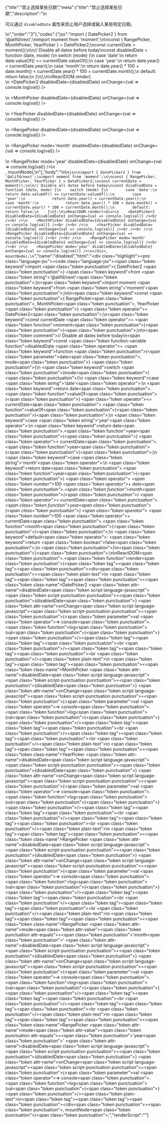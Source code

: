 {"title":"禁止选择某些日期","meta":{"title":"禁止选择某些日期","description":"\n<p>可以通过 <code>disabledDate</code> 属性来禁止用户选择或输入某些特定日期。</p>\n","order":"3"},"codes":{"jsx":"import { DatePicker2 } from '@alifd/next';\nimport moment from 'moment';\n\nconst { RangePicker, MonthPicker, YearPicker } = DatePicker2;\nconst currentDate = moment();\n\n// Disable all dates before today\nconst disabledDate = function (date, mode) {\n    switch (mode) {\n        case 'date':\n            return date.valueOf() <= currentDate.valueOf();\n        case 'year':\n            return date.year() < currentDate.year();\n        case 'month':\n            return date.year() * 100 + date.month() < currentDate.year() * 100 + currentDate.month();\n        default: return false;\n    }\n};\n\nReactDOM.render(<div>\n    <DatePicker2 disabledDate={disabledDate} onChange={val => console.log(val)} /><br /><br />\n    <MonthPicker disabledDate={disabledDate} onChange={val => console.log(val)} /><br /><br />\n    <YearPicker disabledDate={disabledDate} onChange={val => console.log(val)} /><br /><br />\n    <RangePicker disabledDate={disabledDate} onChange={val => console.log(val)} /><br /><br />\n    <RangePicker mode='month' disabledDate={disabledDate} onChange={val => console.log(val)} /><br /><br />\n    <RangePicker mode='year' disabledDate={disabledDate} onChange={val => console.log(val)} />\n</div>, mountNode);\n"},"body":"\n\n````jsx\nimport { DatePicker2 } from '@alifd/next';\nimport moment from 'moment';\n\nconst { RangePicker, MonthPicker, YearPicker } = DatePicker2;\nconst currentDate = moment();\n\n// Disable all dates before today\nconst disabledDate = function (date, mode) {\n    switch (mode) {\n        case 'date':\n            return date.valueOf() <= currentDate.valueOf();\n        case 'year':\n            return date.year() < currentDate.year();\n        case 'month':\n            return date.year() * 100 + date.month() < currentDate.year() * 100 + currentDate.month();\n        default: return false;\n    }\n};\n\nReactDOM.render(<div>\n    <DatePicker2 disabledDate={disabledDate} onChange={val => console.log(val)} /><br /><br />\n    <MonthPicker disabledDate={disabledDate} onChange={val => console.log(val)} /><br /><br />\n    <YearPicker disabledDate={disabledDate} onChange={val => console.log(val)} /><br /><br />\n    <RangePicker disabledDate={disabledDate} onChange={val => console.log(val)} /><br /><br />\n    <RangePicker mode='month' disabledDate={disabledDate} onChange={val => console.log(val)} /><br /><br />\n    <RangePicker mode='year' disabledDate={disabledDate} onChange={val => console.log(val)} />\n</div>, mountNode);\n````","name":"disabled","html":"<script>(function(){'use strict';\n\nvar _next = require('@alifd/next');\n\nvar _moment = require('moment');\n\nvar _moment2 = _interopRequireDefault(_moment);\n\nfunction _interopRequireDefault(obj) { return obj && obj.__esModule ? obj : { default: obj }; }\n\nvar RangePicker = _next.DatePicker2.RangePicker,\n    MonthPicker = _next.DatePicker2.MonthPicker,\n    YearPicker = _next.DatePicker2.YearPicker;\n\nvar currentDate = (0, _moment2.default)();\n\n// Disable all dates before today\nvar disabledDate = function disabledDate(date, mode) {\n    switch (mode) {\n        case 'date':\n            return date.valueOf() <= currentDate.valueOf();\n        case 'year':\n            return date.year() < currentDate.year();\n        case 'month':\n            return date.year() * 100 + date.month() < currentDate.year() * 100 + currentDate.month();\n        default:\n            return false;\n    }\n};\n\nReactDOM.render(React.createElement(\n    'div',\n    null,\n    React.createElement(_next.DatePicker2, { disabledDate: disabledDate, onChange: function onChange(val) {\n            return console.log(val);\n        } }),\n    React.createElement('br', null),\n    React.createElement('br', null),\n    React.createElement(MonthPicker, { disabledDate: disabledDate, onChange: function onChange(val) {\n            return console.log(val);\n        } }),\n    React.createElement('br', null),\n    React.createElement('br', null),\n    React.createElement(YearPicker, { disabledDate: disabledDate, onChange: function onChange(val) {\n            return console.log(val);\n        } }),\n    React.createElement('br', null),\n    React.createElement('br', null),\n    React.createElement(RangePicker, { disabledDate: disabledDate, onChange: function onChange(val) {\n            return console.log(val);\n        } }),\n    React.createElement('br', null),\n    React.createElement('br', null),\n    React.createElement(RangePicker, { mode: 'month', disabledDate: disabledDate, onChange: function onChange(val) {\n            return console.log(val);\n        } }),\n    React.createElement('br', null),\n    React.createElement('br', null),\n    React.createElement(RangePicker, { mode: 'year', disabledDate: disabledDate, onChange: function onChange(val) {\n            return console.log(val);\n        } })\n), mountNode);})()</script><div class=\"highlight\"><pre class=\"language-jsx\"><code class=\"language-jsx\"><span class=\"token keyword\">import</span> <span class=\"token punctuation\">{</span> DatePicker2 <span class=\"token punctuation\">}</span> <span class=\"token keyword\">from</span> <span class=\"token string\">'@alifd/next'</span><span class=\"token punctuation\">;</span>\n<span class=\"token keyword\">import</span> moment <span class=\"token keyword\">from</span> <span class=\"token string\">'moment'</span><span class=\"token punctuation\">;</span>\n\n<span class=\"token keyword\">const</span> <span class=\"token punctuation\">{</span> RangePicker<span class=\"token punctuation\">,</span> MonthPicker<span class=\"token punctuation\">,</span> YearPicker <span class=\"token punctuation\">}</span> <span class=\"token operator\">=</span> DatePicker2<span class=\"token punctuation\">;</span>\n<span class=\"token keyword\">const</span> currentDate <span class=\"token operator\">=</span> <span class=\"token function\">moment</span><span class=\"token punctuation\">(</span><span class=\"token punctuation\">)</span><span class=\"token punctuation\">;</span>\n\n<span class=\"token comment\">// Disable all dates before today</span>\n<span class=\"token keyword\">const</span> <span class=\"token function-variable function\">disabledDate</span> <span class=\"token operator\">=</span> <span class=\"token keyword\">function</span> <span class=\"token punctuation\">(</span><span class=\"token parameter\">date<span class=\"token punctuation\">,</span> mode</span><span class=\"token punctuation\">)</span> <span class=\"token punctuation\">{</span>\n    <span class=\"token keyword\">switch</span> <span class=\"token punctuation\">(</span>mode<span class=\"token punctuation\">)</span> <span class=\"token punctuation\">{</span>\n        <span class=\"token keyword\">case</span> <span class=\"token string\">'date'</span><span class=\"token operator\">:</span>\n            <span class=\"token keyword\">return</span> date<span class=\"token punctuation\">.</span><span class=\"token function\">valueOf</span><span class=\"token punctuation\">(</span><span class=\"token punctuation\">)</span> <span class=\"token operator\">&lt;=</span> currentDate<span class=\"token punctuation\">.</span><span class=\"token function\">valueOf</span><span class=\"token punctuation\">(</span><span class=\"token punctuation\">)</span><span class=\"token punctuation\">;</span>\n        <span class=\"token keyword\">case</span> <span class=\"token string\">'year'</span><span class=\"token operator\">:</span>\n            <span class=\"token keyword\">return</span> date<span class=\"token punctuation\">.</span><span class=\"token function\">year</span><span class=\"token punctuation\">(</span><span class=\"token punctuation\">)</span> <span class=\"token operator\">&lt;</span> currentDate<span class=\"token punctuation\">.</span><span class=\"token function\">year</span><span class=\"token punctuation\">(</span><span class=\"token punctuation\">)</span><span class=\"token punctuation\">;</span>\n        <span class=\"token keyword\">case</span> <span class=\"token string\">'month'</span><span class=\"token operator\">:</span>\n            <span class=\"token keyword\">return</span> date<span class=\"token punctuation\">.</span><span class=\"token function\">year</span><span class=\"token punctuation\">(</span><span class=\"token punctuation\">)</span> <span class=\"token operator\">*</span> <span class=\"token number\">100</span> <span class=\"token operator\">+</span> date<span class=\"token punctuation\">.</span><span class=\"token function\">month</span><span class=\"token punctuation\">(</span><span class=\"token punctuation\">)</span> <span class=\"token operator\">&lt;</span> currentDate<span class=\"token punctuation\">.</span><span class=\"token function\">year</span><span class=\"token punctuation\">(</span><span class=\"token punctuation\">)</span> <span class=\"token operator\">*</span> <span class=\"token number\">100</span> <span class=\"token operator\">+</span> currentDate<span class=\"token punctuation\">.</span><span class=\"token function\">month</span><span class=\"token punctuation\">(</span><span class=\"token punctuation\">)</span><span class=\"token punctuation\">;</span>\n        <span class=\"token keyword\">default</span><span class=\"token operator\">:</span> <span class=\"token keyword\">return</span> <span class=\"token boolean\">false</span><span class=\"token punctuation\">;</span>\n    <span class=\"token punctuation\">}</span>\n<span class=\"token punctuation\">}</span><span class=\"token punctuation\">;</span>\n\nReactDOM<span class=\"token punctuation\">.</span><span class=\"token function\">render</span><span class=\"token punctuation\">(</span><span class=\"token tag\"><span class=\"token tag\"><span class=\"token punctuation\">&lt;</span>div</span><span class=\"token punctuation\">></span></span><span class=\"token plain-text\">\n    </span><span class=\"token tag\"><span class=\"token tag\"><span class=\"token punctuation\">&lt;</span><span class=\"token class-name\">DatePicker2</span></span> <span class=\"token attr-name\">disabledDate</span><span class=\"token script language-javascript\"><span class=\"token script-punctuation punctuation\">=</span><span class=\"token punctuation\">{</span>disabledDate<span class=\"token punctuation\">}</span></span> <span class=\"token attr-name\">onChange</span><span class=\"token script language-javascript\"><span class=\"token script-punctuation punctuation\">=</span><span class=\"token punctuation\">{</span><span class=\"token parameter\">val</span> <span class=\"token operator\">=></span> console<span class=\"token punctuation\">.</span><span class=\"token function\">log</span><span class=\"token punctuation\">(</span>val<span class=\"token punctuation\">)</span><span class=\"token punctuation\">}</span></span> <span class=\"token punctuation\">/></span></span><span class=\"token tag\"><span class=\"token tag\"><span class=\"token punctuation\">&lt;</span>br</span> <span class=\"token punctuation\">/></span></span><span class=\"token tag\"><span class=\"token tag\"><span class=\"token punctuation\">&lt;</span>br</span> <span class=\"token punctuation\">/></span></span><span class=\"token plain-text\">\n    </span><span class=\"token tag\"><span class=\"token tag\"><span class=\"token punctuation\">&lt;</span><span class=\"token class-name\">MonthPicker</span></span> <span class=\"token attr-name\">disabledDate</span><span class=\"token script language-javascript\"><span class=\"token script-punctuation punctuation\">=</span><span class=\"token punctuation\">{</span>disabledDate<span class=\"token punctuation\">}</span></span> <span class=\"token attr-name\">onChange</span><span class=\"token script language-javascript\"><span class=\"token script-punctuation punctuation\">=</span><span class=\"token punctuation\">{</span><span class=\"token parameter\">val</span> <span class=\"token operator\">=></span> console<span class=\"token punctuation\">.</span><span class=\"token function\">log</span><span class=\"token punctuation\">(</span>val<span class=\"token punctuation\">)</span><span class=\"token punctuation\">}</span></span> <span class=\"token punctuation\">/></span></span><span class=\"token tag\"><span class=\"token tag\"><span class=\"token punctuation\">&lt;</span>br</span> <span class=\"token punctuation\">/></span></span><span class=\"token tag\"><span class=\"token tag\"><span class=\"token punctuation\">&lt;</span>br</span> <span class=\"token punctuation\">/></span></span><span class=\"token plain-text\">\n    </span><span class=\"token tag\"><span class=\"token tag\"><span class=\"token punctuation\">&lt;</span><span class=\"token class-name\">YearPicker</span></span> <span class=\"token attr-name\">disabledDate</span><span class=\"token script language-javascript\"><span class=\"token script-punctuation punctuation\">=</span><span class=\"token punctuation\">{</span>disabledDate<span class=\"token punctuation\">}</span></span> <span class=\"token attr-name\">onChange</span><span class=\"token script language-javascript\"><span class=\"token script-punctuation punctuation\">=</span><span class=\"token punctuation\">{</span><span class=\"token parameter\">val</span> <span class=\"token operator\">=></span> console<span class=\"token punctuation\">.</span><span class=\"token function\">log</span><span class=\"token punctuation\">(</span>val<span class=\"token punctuation\">)</span><span class=\"token punctuation\">}</span></span> <span class=\"token punctuation\">/></span></span><span class=\"token tag\"><span class=\"token tag\"><span class=\"token punctuation\">&lt;</span>br</span> <span class=\"token punctuation\">/></span></span><span class=\"token tag\"><span class=\"token tag\"><span class=\"token punctuation\">&lt;</span>br</span> <span class=\"token punctuation\">/></span></span><span class=\"token plain-text\">\n    </span><span class=\"token tag\"><span class=\"token tag\"><span class=\"token punctuation\">&lt;</span><span class=\"token class-name\">RangePicker</span></span> <span class=\"token attr-name\">disabledDate</span><span class=\"token script language-javascript\"><span class=\"token script-punctuation punctuation\">=</span><span class=\"token punctuation\">{</span>disabledDate<span class=\"token punctuation\">}</span></span> <span class=\"token attr-name\">onChange</span><span class=\"token script language-javascript\"><span class=\"token script-punctuation punctuation\">=</span><span class=\"token punctuation\">{</span><span class=\"token parameter\">val</span> <span class=\"token operator\">=></span> console<span class=\"token punctuation\">.</span><span class=\"token function\">log</span><span class=\"token punctuation\">(</span>val<span class=\"token punctuation\">)</span><span class=\"token punctuation\">}</span></span> <span class=\"token punctuation\">/></span></span><span class=\"token tag\"><span class=\"token tag\"><span class=\"token punctuation\">&lt;</span>br</span> <span class=\"token punctuation\">/></span></span><span class=\"token tag\"><span class=\"token tag\"><span class=\"token punctuation\">&lt;</span>br</span> <span class=\"token punctuation\">/></span></span><span class=\"token plain-text\">\n    </span><span class=\"token tag\"><span class=\"token tag\"><span class=\"token punctuation\">&lt;</span><span class=\"token class-name\">RangePicker</span></span> <span class=\"token attr-name\">mode</span><span class=\"token attr-value\"><span class=\"token punctuation attr-equals\">=</span><span class=\"token punctuation\">'</span>month<span class=\"token punctuation\">'</span></span> <span class=\"token attr-name\">disabledDate</span><span class=\"token script language-javascript\"><span class=\"token script-punctuation punctuation\">=</span><span class=\"token punctuation\">{</span>disabledDate<span class=\"token punctuation\">}</span></span> <span class=\"token attr-name\">onChange</span><span class=\"token script language-javascript\"><span class=\"token script-punctuation punctuation\">=</span><span class=\"token punctuation\">{</span><span class=\"token parameter\">val</span> <span class=\"token operator\">=></span> console<span class=\"token punctuation\">.</span><span class=\"token function\">log</span><span class=\"token punctuation\">(</span>val<span class=\"token punctuation\">)</span><span class=\"token punctuation\">}</span></span> <span class=\"token punctuation\">/></span></span><span class=\"token tag\"><span class=\"token tag\"><span class=\"token punctuation\">&lt;</span>br</span> <span class=\"token punctuation\">/></span></span><span class=\"token tag\"><span class=\"token tag\"><span class=\"token punctuation\">&lt;</span>br</span> <span class=\"token punctuation\">/></span></span><span class=\"token plain-text\">\n    </span><span class=\"token tag\"><span class=\"token tag\"><span class=\"token punctuation\">&lt;</span><span class=\"token class-name\">RangePicker</span></span> <span class=\"token attr-name\">mode</span><span class=\"token attr-value\"><span class=\"token punctuation attr-equals\">=</span><span class=\"token punctuation\">'</span>year<span class=\"token punctuation\">'</span></span> <span class=\"token attr-name\">disabledDate</span><span class=\"token script language-javascript\"><span class=\"token script-punctuation punctuation\">=</span><span class=\"token punctuation\">{</span>disabledDate<span class=\"token punctuation\">}</span></span> <span class=\"token attr-name\">onChange</span><span class=\"token script language-javascript\"><span class=\"token script-punctuation punctuation\">=</span><span class=\"token punctuation\">{</span><span class=\"token parameter\">val</span> <span class=\"token operator\">=></span> console<span class=\"token punctuation\">.</span><span class=\"token function\">log</span><span class=\"token punctuation\">(</span>val<span class=\"token punctuation\">)</span><span class=\"token punctuation\">}</span></span> <span class=\"token punctuation\">/></span></span><span class=\"token plain-text\">\n</span><span class=\"token tag\"><span class=\"token tag\"><span class=\"token punctuation\">&lt;/</span>div</span><span class=\"token punctuation\">></span></span><span class=\"token punctuation\">,</span> mountNode<span class=\"token punctuation\">)</span><span class=\"token punctuation\">;</span></code></pre></div>","renderScript":"<script>(function(){'use strict';\n\nvar _createClass = function () { function defineProperties(target, props) { for (var i = 0; i < props.length; i++) { var descriptor = props[i]; descriptor.enumerable = descriptor.enumerable || false; descriptor.configurable = true; if (\"value\" in descriptor) descriptor.writable = true; Object.defineProperty(target, descriptor.key, descriptor); } } return function (Constructor, protoProps, staticProps) { if (protoProps) defineProperties(Constructor.prototype, protoProps); if (staticProps) defineProperties(Constructor, staticProps); return Constructor; }; }();\n\nvar _reactLive = require('react-live');\n\nvar _next = require('@alifd/next');\n\nvar _moment = require('moment');\n\nvar _moment2 = _interopRequireDefault(_moment);\n\nfunction _interopRequireDefault(obj) { return obj && obj.__esModule ? obj : { default: obj }; }\n\nfunction _classCallCheck(instance, Constructor) { if (!(instance instanceof Constructor)) { throw new TypeError(\"Cannot call a class as a function\"); } }\n\nfunction _possibleConstructorReturn(self, call) { if (!self) { throw new ReferenceError(\"this hasn't been initialised - super() hasn't been called\"); } return call && (typeof call === \"object\" || typeof call === \"function\") ? call : self; }\n\nfunction _inherits(subClass, superClass) { if (typeof superClass !== \"function\" && superClass !== null) { throw new TypeError(\"Super expression must either be null or a function, not \" + typeof superClass); } subClass.prototype = Object.create(superClass && superClass.prototype, { constructor: { value: subClass, enumerable: false, writable: true, configurable: true } }); if (superClass) Object.setPrototypeOf ? Object.setPrototypeOf(subClass, superClass) : subClass.__proto__ = superClass; }\n\nwindow.demoNames.push('disabled');\n\n\nwindow.disabledRenderScript = function disabledRenderScript(liveDemo) {\n    var mountNode = document.getElementById('disabled-mount');\n    if (liveDemo === \"false\") {\n        document.getElementById('disabled-body').innerHTML = '<pre class=\"language-jsx\"><code class=\"language-jsx\"><span class=\"token keyword\">import</span> <span class=\"token punctuation\">{</span> DatePicker2 <span class=\"token punctuation\">}</span> <span class=\"token keyword\">from</span> <span class=\"token string\">\\'@alifd/next\\'</span><span class=\"token punctuation\">;</span>\\n<span class=\"token keyword\">import</span> moment <span class=\"token keyword\">from</span> <span class=\"token string\">\\'moment\\'</span><span class=\"token punctuation\">;</span>\\n\\n<span class=\"token keyword\">const</span> <span class=\"token punctuation\">{</span> RangePicker<span class=\"token punctuation\">,</span> MonthPicker<span class=\"token punctuation\">,</span> YearPicker <span class=\"token punctuation\">}</span> <span class=\"token operator\">=</span> DatePicker2<span class=\"token punctuation\">;</span>\\n<span class=\"token keyword\">const</span> currentDate <span class=\"token operator\">=</span> <span class=\"token function\">moment</span><span class=\"token punctuation\">(</span><span class=\"token punctuation\">)</span><span class=\"token punctuation\">;</span>\\n\\n<span class=\"token comment\">// Disable all dates before today</span>\\n<span class=\"token keyword\">const</span> <span class=\"token function-variable function\">disabledDate</span> <span class=\"token operator\">=</span> <span class=\"token keyword\">function</span> <span class=\"token punctuation\">(</span><span class=\"token parameter\">date<span class=\"token punctuation\">,</span> mode</span><span class=\"token punctuation\">)</span> <span class=\"token punctuation\">{</span>\\n    <span class=\"token keyword\">switch</span> <span class=\"token punctuation\">(</span>mode<span class=\"token punctuation\">)</span> <span class=\"token punctuation\">{</span>\\n        <span class=\"token keyword\">case</span> <span class=\"token string\">\\'date\\'</span><span class=\"token operator\">:</span>\\n            <span class=\"token keyword\">return</span> date<span class=\"token punctuation\">.</span><span class=\"token function\">valueOf</span><span class=\"token punctuation\">(</span><span class=\"token punctuation\">)</span> <span class=\"token operator\">&lt;=</span> currentDate<span class=\"token punctuation\">.</span><span class=\"token function\">valueOf</span><span class=\"token punctuation\">(</span><span class=\"token punctuation\">)</span><span class=\"token punctuation\">;</span>\\n        <span class=\"token keyword\">case</span> <span class=\"token string\">\\'year\\'</span><span class=\"token operator\">:</span>\\n            <span class=\"token keyword\">return</span> date<span class=\"token punctuation\">.</span><span class=\"token function\">year</span><span class=\"token punctuation\">(</span><span class=\"token punctuation\">)</span> <span class=\"token operator\">&lt;</span> currentDate<span class=\"token punctuation\">.</span><span class=\"token function\">year</span><span class=\"token punctuation\">(</span><span class=\"token punctuation\">)</span><span class=\"token punctuation\">;</span>\\n        <span class=\"token keyword\">case</span> <span class=\"token string\">\\'month\\'</span><span class=\"token operator\">:</span>\\n            <span class=\"token keyword\">return</span> date<span class=\"token punctuation\">.</span><span class=\"token function\">year</span><span class=\"token punctuation\">(</span><span class=\"token punctuation\">)</span> <span class=\"token operator\">*</span> <span class=\"token number\">100</span> <span class=\"token operator\">+</span> date<span class=\"token punctuation\">.</span><span class=\"token function\">month</span><span class=\"token punctuation\">(</span><span class=\"token punctuation\">)</span> <span class=\"token operator\">&lt;</span> currentDate<span class=\"token punctuation\">.</span><span class=\"token function\">year</span><span class=\"token punctuation\">(</span><span class=\"token punctuation\">)</span> <span class=\"token operator\">*</span> <span class=\"token number\">100</span> <span class=\"token operator\">+</span> currentDate<span class=\"token punctuation\">.</span><span class=\"token function\">month</span><span class=\"token punctuation\">(</span><span class=\"token punctuation\">)</span><span class=\"token punctuation\">;</span>\\n        <span class=\"token keyword\">default</span><span class=\"token operator\">:</span> <span class=\"token keyword\">return</span> <span class=\"token boolean\">false</span><span class=\"token punctuation\">;</span>\\n    <span class=\"token punctuation\">}</span>\\n<span class=\"token punctuation\">}</span><span class=\"token punctuation\">;</span>\\n\\nReactDOM<span class=\"token punctuation\">.</span><span class=\"token function\">render</span><span class=\"token punctuation\">(</span><span class=\"token tag\"><span class=\"token tag\"><span class=\"token punctuation\">&lt;</span>div</span><span class=\"token punctuation\">></span></span><span class=\"token plain-text\">\\n    </span><span class=\"token tag\"><span class=\"token tag\"><span class=\"token punctuation\">&lt;</span><span class=\"token class-name\">DatePicker2</span></span> <span class=\"token attr-name\">disabledDate</span><span class=\"token script language-javascript\"><span class=\"token script-punctuation punctuation\">=</span><span class=\"token punctuation\">{</span>disabledDate<span class=\"token punctuation\">}</span></span> <span class=\"token attr-name\">onChange</span><span class=\"token script language-javascript\"><span class=\"token script-punctuation punctuation\">=</span><span class=\"token punctuation\">{</span><span class=\"token parameter\">val</span> <span class=\"token operator\">=></span> console<span class=\"token punctuation\">.</span><span class=\"token function\">log</span><span class=\"token punctuation\">(</span>val<span class=\"token punctuation\">)</span><span class=\"token punctuation\">}</span></span> <span class=\"token punctuation\">/></span></span><span class=\"token tag\"><span class=\"token tag\"><span class=\"token punctuation\">&lt;</span>br</span> <span class=\"token punctuation\">/></span></span><span class=\"token tag\"><span class=\"token tag\"><span class=\"token punctuation\">&lt;</span>br</span> <span class=\"token punctuation\">/></span></span><span class=\"token plain-text\">\\n    </span><span class=\"token tag\"><span class=\"token tag\"><span class=\"token punctuation\">&lt;</span><span class=\"token class-name\">MonthPicker</span></span> <span class=\"token attr-name\">disabledDate</span><span class=\"token script language-javascript\"><span class=\"token script-punctuation punctuation\">=</span><span class=\"token punctuation\">{</span>disabledDate<span class=\"token punctuation\">}</span></span> <span class=\"token attr-name\">onChange</span><span class=\"token script language-javascript\"><span class=\"token script-punctuation punctuation\">=</span><span class=\"token punctuation\">{</span><span class=\"token parameter\">val</span> <span class=\"token operator\">=></span> console<span class=\"token punctuation\">.</span><span class=\"token function\">log</span><span class=\"token punctuation\">(</span>val<span class=\"token punctuation\">)</span><span class=\"token punctuation\">}</span></span> <span class=\"token punctuation\">/></span></span><span class=\"token tag\"><span class=\"token tag\"><span class=\"token punctuation\">&lt;</span>br</span> <span class=\"token punctuation\">/></span></span><span class=\"token tag\"><span class=\"token tag\"><span class=\"token punctuation\">&lt;</span>br</span> <span class=\"token punctuation\">/></span></span><span class=\"token plain-text\">\\n    </span><span class=\"token tag\"><span class=\"token tag\"><span class=\"token punctuation\">&lt;</span><span class=\"token class-name\">YearPicker</span></span> <span class=\"token attr-name\">disabledDate</span><span class=\"token script language-javascript\"><span class=\"token script-punctuation punctuation\">=</span><span class=\"token punctuation\">{</span>disabledDate<span class=\"token punctuation\">}</span></span> <span class=\"token attr-name\">onChange</span><span class=\"token script language-javascript\"><span class=\"token script-punctuation punctuation\">=</span><span class=\"token punctuation\">{</span><span class=\"token parameter\">val</span> <span class=\"token operator\">=></span> console<span class=\"token punctuation\">.</span><span class=\"token function\">log</span><span class=\"token punctuation\">(</span>val<span class=\"token punctuation\">)</span><span class=\"token punctuation\">}</span></span> <span class=\"token punctuation\">/></span></span><span class=\"token tag\"><span class=\"token tag\"><span class=\"token punctuation\">&lt;</span>br</span> <span class=\"token punctuation\">/></span></span><span class=\"token tag\"><span class=\"token tag\"><span class=\"token punctuation\">&lt;</span>br</span> <span class=\"token punctuation\">/></span></span><span class=\"token plain-text\">\\n    </span><span class=\"token tag\"><span class=\"token tag\"><span class=\"token punctuation\">&lt;</span><span class=\"token class-name\">RangePicker</span></span> <span class=\"token attr-name\">disabledDate</span><span class=\"token script language-javascript\"><span class=\"token script-punctuation punctuation\">=</span><span class=\"token punctuation\">{</span>disabledDate<span class=\"token punctuation\">}</span></span> <span class=\"token attr-name\">onChange</span><span class=\"token script language-javascript\"><span class=\"token script-punctuation punctuation\">=</span><span class=\"token punctuation\">{</span><span class=\"token parameter\">val</span> <span class=\"token operator\">=></span> console<span class=\"token punctuation\">.</span><span class=\"token function\">log</span><span class=\"token punctuation\">(</span>val<span class=\"token punctuation\">)</span><span class=\"token punctuation\">}</span></span> <span class=\"token punctuation\">/></span></span><span class=\"token tag\"><span class=\"token tag\"><span class=\"token punctuation\">&lt;</span>br</span> <span class=\"token punctuation\">/></span></span><span class=\"token tag\"><span class=\"token tag\"><span class=\"token punctuation\">&lt;</span>br</span> <span class=\"token punctuation\">/></span></span><span class=\"token plain-text\">\\n    </span><span class=\"token tag\"><span class=\"token tag\"><span class=\"token punctuation\">&lt;</span><span class=\"token class-name\">RangePicker</span></span> <span class=\"token attr-name\">mode</span><span class=\"token attr-value\"><span class=\"token punctuation attr-equals\">=</span><span class=\"token punctuation\">\\'</span>month<span class=\"token punctuation\">\\'</span></span> <span class=\"token attr-name\">disabledDate</span><span class=\"token script language-javascript\"><span class=\"token script-punctuation punctuation\">=</span><span class=\"token punctuation\">{</span>disabledDate<span class=\"token punctuation\">}</span></span> <span class=\"token attr-name\">onChange</span><span class=\"token script language-javascript\"><span class=\"token script-punctuation punctuation\">=</span><span class=\"token punctuation\">{</span><span class=\"token parameter\">val</span> <span class=\"token operator\">=></span> console<span class=\"token punctuation\">.</span><span class=\"token function\">log</span><span class=\"token punctuation\">(</span>val<span class=\"token punctuation\">)</span><span class=\"token punctuation\">}</span></span> <span class=\"token punctuation\">/></span></span><span class=\"token tag\"><span class=\"token tag\"><span class=\"token punctuation\">&lt;</span>br</span> <span class=\"token punctuation\">/></span></span><span class=\"token tag\"><span class=\"token tag\"><span class=\"token punctuation\">&lt;</span>br</span> <span class=\"token punctuation\">/></span></span><span class=\"token plain-text\">\\n    </span><span class=\"token tag\"><span class=\"token tag\"><span class=\"token punctuation\">&lt;</span><span class=\"token class-name\">RangePicker</span></span> <span class=\"token attr-name\">mode</span><span class=\"token attr-value\"><span class=\"token punctuation attr-equals\">=</span><span class=\"token punctuation\">\\'</span>year<span class=\"token punctuation\">\\'</span></span> <span class=\"token attr-name\">disabledDate</span><span class=\"token script language-javascript\"><span class=\"token script-punctuation punctuation\">=</span><span class=\"token punctuation\">{</span>disabledDate<span class=\"token punctuation\">}</span></span> <span class=\"token attr-name\">onChange</span><span class=\"token script language-javascript\"><span class=\"token script-punctuation punctuation\">=</span><span class=\"token punctuation\">{</span><span class=\"token parameter\">val</span> <span class=\"token operator\">=></span> console<span class=\"token punctuation\">.</span><span class=\"token function\">log</span><span class=\"token punctuation\">(</span>val<span class=\"token punctuation\">)</span><span class=\"token punctuation\">}</span></span> <span class=\"token punctuation\">/></span></span><span class=\"token plain-text\">\\n</span><span class=\"token tag\"><span class=\"token tag\"><span class=\"token punctuation\">&lt;/</span>div</span><span class=\"token punctuation\">></span></span><span class=\"token punctuation\">,</span> mountNode<span class=\"token punctuation\">)</span><span class=\"token punctuation\">;</span>\\n</code></pre>\\n'.replace(/{backquote}/g, '`').replace(/{dollar}/g, '$');\n\n        var RangePicker = _next.DatePicker2.RangePicker,\n            MonthPicker = _next.DatePicker2.MonthPicker,\n            YearPicker = _next.DatePicker2.YearPicker;\n\n        var currentDate = (0, _moment2.default)();\n\n        // Disable all dates before today\n        var disabledDate = function disabledDate(date, mode) {\n            switch (mode) {\n                case 'date':\n                    return date.valueOf() <= currentDate.valueOf();\n                case 'year':\n                    return date.year() < currentDate.year();\n                case 'month':\n                    return date.year() * 100 + date.month() < currentDate.year() * 100 + currentDate.month();\n                default:\n                    return false;\n            }\n        };\n\n        ReactDOM.render(React.createElement(\n            'div',\n            null,\n            React.createElement(_next.DatePicker2, { disabledDate: disabledDate, onChange: function onChange(val) {\n                    return console.log(val);\n                } }),\n            React.createElement('br', null),\n            React.createElement('br', null),\n            React.createElement(MonthPicker, { disabledDate: disabledDate, onChange: function onChange(val) {\n                    return console.log(val);\n                } }),\n            React.createElement('br', null),\n            React.createElement('br', null),\n            React.createElement(YearPicker, { disabledDate: disabledDate, onChange: function onChange(val) {\n                    return console.log(val);\n                } }),\n            React.createElement('br', null),\n            React.createElement('br', null),\n            React.createElement(RangePicker, { disabledDate: disabledDate, onChange: function onChange(val) {\n                    return console.log(val);\n                } }),\n            React.createElement('br', null),\n            React.createElement('br', null),\n            React.createElement(RangePicker, { mode: 'month', disabledDate: disabledDate, onChange: function onChange(val) {\n                    return console.log(val);\n                } }),\n            React.createElement('br', null),\n            React.createElement('br', null),\n            React.createElement(RangePicker, { mode: 'year', disabledDate: disabledDate, onChange: function onChange(val) {\n                    return console.log(val);\n                } })\n        ), mountNode);\n\n        return;\n    }\n\n    var disabledLiveScript = 'const { RangePicker, MonthPicker, YearPicker } = DatePicker2;\\nconst currentDate = moment();\\n\\n// Disable all dates before today\\nconst disabledDate = function(date, mode) {\\n  switch (mode) {\\n    case \"date\":\\n      return date.valueOf() <= currentDate.valueOf();\\n    case \"year\":\\n      return date.year() < currentDate.year();\\n    case \"month\":\\n      return (\\n        date.year() * 100 + date.month() <\\n        currentDate.year() * 100 + currentDate.month()\\n      );\\n    default:\\n      return false;\\n  }\\n};\\n\\nReactDOM.render(\\n  <div>\\n    <DatePicker2\\n      disabledDate={disabledDate}\\n      onChange={val => console.log(val)}\\n    />\\n    <br />\\n    <br />\\n    <MonthPicker\\n      disabledDate={disabledDate}\\n      onChange={val => console.log(val)}\\n    />\\n    <br />\\n    <br />\\n    <YearPicker\\n      disabledDate={disabledDate}\\n      onChange={val => console.log(val)}\\n    />\\n    <br />\\n    <br />\\n    <RangePicker\\n      disabledDate={disabledDate}\\n      onChange={val => console.log(val)}\\n    />\\n    <br />\\n    <br />\\n    <RangePicker\\n      mode=\"month\"\\n      disabledDate={disabledDate}\\n      onChange={val => console.log(val)}\\n    />\\n    <br />\\n    <br />\\n    <RangePicker\\n      mode=\"year\"\\n      disabledDate={disabledDate}\\n      onChange={val => console.log(val)}\\n    />\\n  </div>,\\n  mountNode\\n);';\n    var emptyTheme = {\n        plain: {},\n        styles: [{\n            types: [],\n            styles: {}\n        }]\n    };\n\n    function renderAfter() {\n        ReactDOM.render(React.createElement(\n            _next.Balloon.Tooltip,\n            {\n                align: 't',\n                style: { maxWidth: 320 },\n                trigger: React.createElement('div', {\n                    dangerouslySetInnerHTML: {\n                        __html: '<pre class=\"language-jsx\"><code class=\"language-jsx\"><span class=\"token keyword\">import</span> <span class=\"token punctuation\">{</span> DatePicker2 <span class=\"token punctuation\">}</span> <span class=\"token keyword\">from</span> <span class=\"token string\">\\'@alifd/next\\'</span><span class=\"token punctuation\">;</span>\\n<span class=\"token keyword\">import</span> moment <span class=\"token keyword\">from</span> <span class=\"token string\">\\'moment\\'</span><span class=\"token punctuation\">;</span>\\n</code></pre>\\n'\n                    }\n                })\n            },\n            '\\u7F16\\u8F91\\u6A21\\u5F0F\\u6682\\u4E0D\\u652F\\u6301\\u4FEE\\u6539\\u4F9D\\u8D56\\u5F15\\u5165'\n        ), document.getElementById('disabled-live-import'));\n    }\n\n    var LiveRenderer = function (_React$Component) {\n        _inherits(LiveRenderer, _React$Component);\n\n        function LiveRenderer(props) {\n            _classCallCheck(this, LiveRenderer);\n\n            var _this = _possibleConstructorReturn(this, (LiveRenderer.__proto__ || Object.getPrototypeOf(LiveRenderer)).call(this, props));\n\n            _this.onBlur = function () {\n                var time = new Date().getTime();\n                window.top.postMessage({\n                    type: 'ReactLiveEdit',\n                    from: 'demo',\n                    body: { name: 'disabled', component: 'DatePicker2', time: time }\n                }, '*');\n            };\n\n            return _this;\n        }\n\n        _createClass(LiveRenderer, [{\n            key: 'componentDidMount',\n            value: function componentDidMount() {\n                renderAfter();\n            }\n        }, {\n            key: 'render',\n            value: function render() {\n                return React.createElement(\n                    _reactLive.LiveProvider,\n                    {\n                        code: disabledLiveScript,\n                        scope: { DatePicker2: _next.DatePicker2, moment: _moment2.default, mountNode: mountNode },\n                        noInline: true },\n                    React.createElement(\n                        'div',\n                        { id: 'disabled-live-editor' },\n                        React.createElement(_reactLive.LiveError, { id: 'disabled-live-error', className: 'react-live-error' }),\n                        React.createElement('div', { id: 'disabled-live-import' }),\n                        React.createElement(\n                            'div',\n                            { id: 'disabled-live-body', className: 'react-live-body' },\n                            React.createElement(_reactLive.LiveEditor, { theme: emptyTheme, onBlur: this.onBlur })\n                        ),\n                        React.createElement('div', { id: 'disabled-live-css' })\n                    ),\n                    React.createElement(_reactLive.LivePreview, null)\n                );\n            }\n        }]);\n\n        return LiveRenderer;\n    }(React.Component);\n\n    ReactDOM.render(React.createElement(LiveRenderer, null), document.getElementById('disabled-body'));\n    return;\n};\n\nwindow.renderFuncs.push(disabledRenderScript);\n\nfunction onRiddleOrCodePenClick(type) {\n    var time = new Date().getTime();\n    window.top.postMessage({\n        type: 'RiddleOrCodePenClick',\n        from: 'demo',\n        body: { name: 'disabled', component: 'DatePicker2', type: type, time: time }\n    }, '*');\n}\nReactDOM.render(React.createElement(\n    _next.Balloon.Tooltip,\n    {\n        align: 'b',\n        style: { maxWidth: 400 },\n        trigger: React.createElement(\n            'span',\n            { role: 'img', className: 'op-icon', onClick: function onClick() {\n                    return onRiddleOrCodePenClick('CodePen');\n                } },\n            React.createElement(\n                'svg',\n                { viewBox: '0 0 20 20', fill: 'currentColor' },\n                React.createElement('path', {\n                    d: 'M17.7207447,7.0537234 L10.2739362,2.0893617 C10.0952128,1.97021277 9.86223404,1.97021277 9.68404255,2.0893617 L2.23723404,7.0537234 C2.0893617,7.15212766 2.00053191,7.31861702 2.00053191,7.4962766 L2.00053191,12.4606383 C2.00053191,12.6382979 2.0893617,12.8047872 2.23723404,12.9031915 L9.68404255,17.8675532 C9.77340426,17.9271277 9.87606383,17.9569149 9.97925532,17.9569149 C10.0824468,17.9569149 10.1851064,17.9271277 10.2744681,17.8675532 L17.7212766,12.9031915 C17.8691489,12.8047872 17.9579787,12.6382979 17.9579787,12.4606383 L17.9579787,7.4962766 C17.9579787,7.31861702 17.8691489,7.15212766 17.7212766,7.0537234 L17.7207447,7.0537234 Z M9.9787234,11.8218085 L7.2143617,9.9787234 L9.9787234,8.1356383 L12.7430851,9.9787234 L9.9787234,11.8218085 Z M10.5106383,7.21170213 L10.5106383,3.52553191 L16.4664894,7.4962766 L13.7021277,9.3393617 L10.5106383,7.21170213 Z M9.44680851,7.21170213 L6.25531915,9.3393617 L3.49095745,7.4962766 L9.44680851,3.52553191 L9.44680851,7.21170213 Z M5.2962766,9.9787234 L3.06382979,11.4670213 L3.06382979,8.49042553 L5.2962766,9.9787234 Z M6.25531915,10.6180851 L9.44680851,12.7457447 L9.44680851,16.4319149 L3.49095745,12.4611702 L6.25531915,10.6180851 Z M10.5106383,12.7457447 L13.7021277,10.6180851 L16.4664894,12.4611702 L10.5106383,16.4319149 L10.5106383,12.7457447 Z M14.6611702,9.9787234 L16.893617,8.49042553 L16.893617,11.4670213 L14.6611702,9.9787234 Z' })\n            )\n        ) },\n    React.createElement(\n        'span',\n        null,\n        '\\u5728CodePen\\u4E2D\\u6253\\u5F00'\n    )\n), document.getElementById('disabled-CodePen'));\nReactDOM.render(React.createElement(\n    _next.Balloon.Tooltip,\n    {\n        align: 'b',\n        style: { maxWidth: 400 },\n        trigger: React.createElement(\n            'span',\n            { role: 'img', className: 'op-icon', onClick: function onClick() {\n                    return onRiddleOrCodePenClick('Riddle');\n                } },\n            React.createElement(\n                'svg',\n                { viewBox: '0 0 20 20', fill: 'currentColor' },\n                React.createElement('path', {\n                    d: 'M12.0135981,2 C14.9585189,2 17.345849,4.38716704 17.345849,7.33333333 C17.345849,9.38478693 16.1882418,11.1657179 14.4903288,12.0578577 L17.2084049,16.7658872 C17.2378708,16.8169235 17.2591949,16.8704263 17.2727803,16.9248914 C17.3474476,17.0262914 17.3916465,17.1520943 17.3916465,17.2882205 C17.3916465,17.628088 17.1161295,17.9036051 16.7762619,17.9036051 L2.81174505,17.9048498 C2.75007855,17.9255976 2.68404472,17.9368421 2.61538462,17.9368421 C2.27551708,17.9368421 2,17.661325 2,17.3214575 L2,4.90050552 C2,4.44767651 2.36696407,4.08058607 2.8201909,4.08058607 L2.8201909,4.08058607 L4.598,4.08 L4.59829061,3.64037695 C4.59829061,2.78210363 5.25867561,2.07778272 6.09736436,2.00602116 L6.23871411,2 Z M11.9839597,3.23076923 L6.23745245,3.23076923 C6.01143198,3.23076923 5.82905984,3.41419855 5.82905984,3.64047008 L5.82905984,3.64047008 L5.829,4.08 L11.5615101,4.08058607 C13.3089935,4.08058607 14.7370181,5.4476011 14.8334247,7.17082808 L14.8386124,7.35677655 C14.8386124,9.16616658 13.3721154,10.632967 11.5615101,10.632967 L11.5615101,10.632967 L10.299,10.632 L12.6155561,14.6429723 C12.7020335,14.7927556 12.7183875,14.9637818 12.6748043,15.1180362 C12.6779184,15.1342067 12.6786336,15.1513556 12.6786336,15.1686715 C12.6786336,15.508539 12.4031165,15.7840561 12.063249,15.7840561 L5.39477011,15.7840561 C5.33908357,15.7840561 5.28512459,15.7766596 5.23382202,15.7627953 L5.21367522,15.7639098 L5.21367522,15.7639098 C4.87380768,15.7639098 4.59829061,15.4883927 4.59829061,15.1485252 L4.598,5.323 L3.23076923,5.32307709 L3.23,16.672 L15.733,16.672 L13.0769083,12.0713449 C12.9069827,11.7770252 13.0078241,11.40068 13.3021438,11.2307544 C13.3538063,11.200927 13.4079962,11.1794424 13.4631533,11.1658825 C14.9972153,10.5673738 16.0854701,9.07745387 16.0854701,7.33333333 C16.0854701,5.06705157 14.2491614,3.23076923 11.9839597,3.23076923 L11.9839597,3.23076923 Z M11.7212434,5.32867389 L11.5688942,5.32307709 L5.829,5.323 L5.82905984,11.0261966 C5.82905984,11.0464748 5.83052125,11.0664018 5.83334393,11.0858783 L5.84579569,11.1428571 L5.829,11.142 L5.829,14.553 L11.142,14.553 L8.71393544,10.3467056 C8.54400168,10.0523717 8.64484792,9.67600839 8.93918185,9.50607462 C9.01663814,9.46135521 9.09977514,9.43538787 9.18333591,9.42676402 L9.18350929,9.40512829 L11.5688942,9.40512829 C12.6982428,9.40512829 13.6102561,8.49132999 13.6102561,7.36410269 C13.6102561,6.23662753 12.6963072,5.32307709 11.5688942,5.32307709 Z' })\n            )\n        ) },\n    React.createElement(\n        'span',\n        null,\n        '\\u5728Riddle\\u4E2D\\u6253\\u5F00'\n    )\n), document.getElementById('disabled-Riddle'));\nReactDOM.render(React.createElement(\n    _next.Balloon.Tooltip,\n    {\n        align: 'b',\n        style: { maxWidth: 320 },\n        trigger: React.createElement(\n            'span',\n            { className: 'code-box-code-action', onClick: function onClick() {\n                    _next.Message.success('复制成功');\n                } },\n            React.createElement(\n                'svg',\n                { viewBox: '0 0 20 20', focusable: 'false', 'data-icon': 'snippets', width: '20px', height: '20px', fill: 'currentColor', 'aria-hidden': 'true' },\n                React.createElement('path', { d: 'M15,5 L15,18 L2,18 L2,5 L15,5 Z M14,6 L3,6 L3,17 L14,17 L14,6 Z M18,2 L18,15 L16,15 L16,13.999 L17,14 L17,3 L6,3 L6,4 L5,4 L5,2 L18,2 Z M9,8 L9,11 L12,11 L12,12 L9,12 L9,15 L8,15 L8,12 L5,12 L5,11 L8,11 L8,8 L9,8 Z' })\n            )\n        )\n    },\n    React.createElement(\n        'span',\n        null,\n        '\\u590D\\u5236\\u4EE3\\u7801'\n    )\n), document.getElementById('disabled-copy-btn'));\nReactDOM.render(React.createElement(\n    React.Fragment,\n    null,\n    React.createElement(\n        _next.Balloon.Tooltip,\n        {\n            align: 'b',\n            style: { maxWidth: 400 },\n            trigger: React.createElement(\n                'span',\n                { id: 'disabled-icon-show', className: 'code-box-code-action code-expand-icon-show' },\n                React.createElement(\n                    'svg',\n                    { alt: 'expand code', width: '20px', height: '20px', viewBox: '0 0 20 20', fill: 'currentColor' },\n                    React.createElement('path', {\n                        d: 'M14.4307124,13.5667899 L15.1349452,14.276759 L10.7473676,18.6288871 L6.42783259,14.2738791 L7.13782502,13.5696698 L10.7530744,17.2147744 L14.4307124,13.5667899 Z M4.79130753,8.067524 L16.3824174,11.1733525 L16.1235984,12.1392784 L4.53248848,9.03344983 L4.79130753,8.067524 Z M10.8154102,1.57503552 L15.1349452,5.93004351 L14.4249528,6.63425282 L10.809949,2.98914817 L7.13206544,6.6371327 L6.42783259,5.92716363 L10.8154102,1.57503552 Z',\n                        transform: 'translate(10.457453, 10.101961) rotate(90.000000) translate(-10.457453, -10.101961) ' })\n                )\n            ) },\n        React.createElement(\n            'span',\n            null,\n            '\\u5C55\\u5F00\\u4EE3\\u7801',\n            React.createElement('br', null),\n            React.createElement('br', null),\n            '\\u5C0F\\u63D0\\u793A: ',\n            React.createElement('br', null),\n            React.createElement('br', null),\n            ' 1. \\u70B9\\u51FB\\u4E00\\u4E0B\\u4EE3\\u7801\\uFF0C\\u8BD5\\u4E00\\u8BD5\\u5728\\u7EBF\\u7F16\\u8F91\\u9884\\u89C8\\u5427\\uFF01 ',\n            React.createElement('br', null),\n            React.createElement('br', null),\n            '2. \\u9875\\u9762\\u53F3\\u4E0A\\u65B9 \\u6709 ',\n            React.createElement(\n                'strong',\n                null,\n                '\\u5168\\u5C40\\u4EE3\\u7801\\u5C55\\u5F00'\n            ),\n            ' \\u53CA ',\n            React.createElement(\n                'strong',\n                null,\n                '\\u5F00\\u542F\\u5728\\u7EBF\\u7F16\\u8F91'\n            ),\n            ' \\u6A21\\u5F0F\\u54DF\\uFF5E'\n        )\n    ),\n    React.createElement(\n        _next.Balloon.Tooltip,\n        {\n            align: 'b',\n            style: { maxWidth: 400 },\n            trigger: React.createElement(\n                'span',\n                { id: 'disabled-icon-hide', className: 'code-box-code-action code-expand-icon-hide', style: { display: 'none' } },\n                React.createElement(\n                    'svg',\n                    { alt: 'expand code', width: '20px', height: '20px', viewBox: '0 0 20 20', style: { fill: '#3B9AFF' } },\n                    React.createElement('path', {\n                        d: 'M14.4307124,13.5667899 L15.1349452,14.276759 L10.7473676,18.6288871 L6.42783259,14.2738791 L7.13782502,13.5696698 L10.7530744,17.2147744 L14.4307124,13.5667899 Z M4.79130753,8.067524 L16.3824174,11.1733525 L16.1235984,12.1392784 L4.53248848,9.03344983 L4.79130753,8.067524 Z M10.8154102,1.57503552 L15.1349452,5.93004351 L14.4249528,6.63425282 L10.809949,2.98914817 L7.13206544,6.6371327 L6.42783259,5.92716363 L10.8154102,1.57503552 Z',\n                        transform: 'translate(10.457453, 10.101961) rotate(90.000000) translate(-10.457453, -10.101961) ' })\n                )\n            ) },\n        React.createElement(\n            'span',\n            null,\n            '\\u6536\\u8D77\\u4EE3\\u7801',\n            React.createElement('br', null),\n            React.createElement('br', null),\n            '\\u5C0F\\u63D0\\u793A: ',\n            React.createElement('br', null),\n            React.createElement('br', null),\n            ' 1. \\u70B9\\u51FB\\u4E00\\u4E0B\\u4EE3\\u7801\\uFF0C\\u8BD5\\u4E00\\u8BD5\\u5728\\u7EBF\\u7F16\\u8F91\\u9884\\u89C8\\u5427\\uFF01 ',\n            React.createElement('br', null),\n            React.createElement('br', null),\n            '2. \\u9875\\u9762\\u53F3\\u4E0A\\u65B9 \\u6709 ',\n            React.createElement(\n                'strong',\n                null,\n                '\\u5168\\u5C40\\u4EE3\\u7801\\u5C55\\u5F00'\n            ),\n            ' \\u53CA ',\n            React.createElement(\n                'strong',\n                null,\n                '\\u5F00\\u542F\\u5728\\u7EBF\\u7F16\\u8F91'\n            ),\n            ' \\u6A21\\u5F0F\\u54DF\\uFF5E'\n        )\n    )\n), document.getElementById('disabled-fold-code'));})()</script>"}